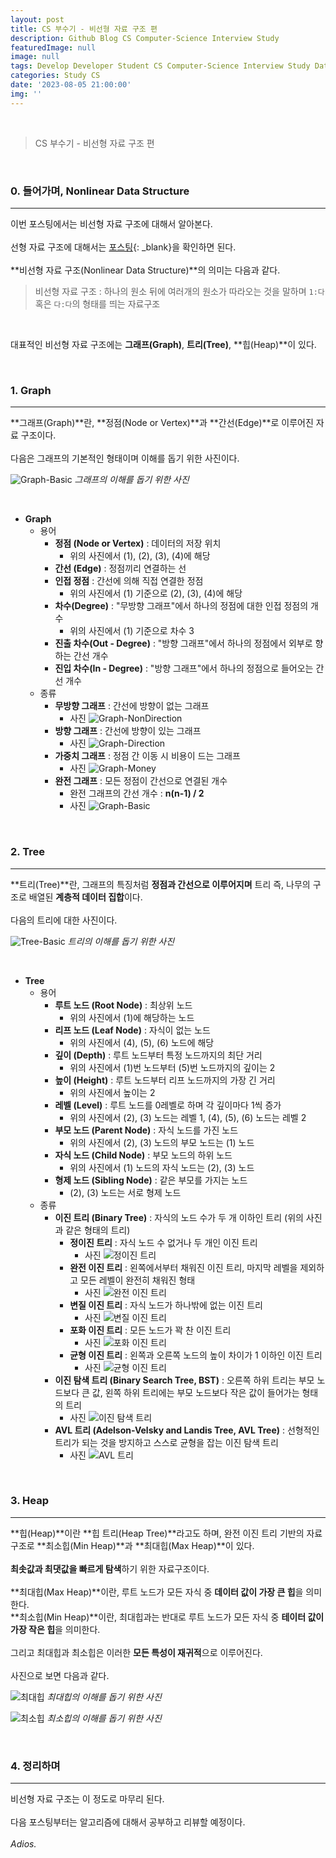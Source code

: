 ```yaml
---
layout: post
title: CS 부수기 - 비선형 자료 구조 편
description: Github Blog CS Computer-Science Interview Study
featuredImage: null
image: null
tags: Develop Developer Student CS Computer-Science Interview Study Data-Structure
categories: Study CS
date: '2023-08-05 21:00:00'
img: ''
---
```

<br>

> CS 부수기 - 비선형 자료 구조 편

<br>
<h3>0. 들어가며, Nonlinear Data Structure</h3>
<hr>

이번 포스팅에서는 비선형 자료 구조에 대해서 알아본다.
<br><br>
선형 자료 구조에 대해서는 [포스팅](https://iiibreakeriii.github.io/posts/Post6(CSPart1)/){: _blank}을 확인하면 된다.
<br><br>
**비선형 자료 구조(Nonlinear Data Structure)**의 의미는 다음과 같다.
<br>
> 비선형 자료 구조 : 하나의 원소 뒤에 여러개의 원소가 따라오는 것을 말하며 `1:다` 혹은 `다:다`의 형태를 띄는 자료구조
<br>

대표적인 비선형 자료 구조에는 **그래프(Graph)**, **트리(Tree)**, **힙(Heap)**이 있다.

<br>
<h3>1. Graph</h3>
<hr>

**그래프(Graph)**란, **정점(Node or Vertex)**과 **간선(Edge)**로 이루어진 자료 구조이다.
<br><br>
다음은 그래프의 기본적인 형태이며 이해를 돕기 위한 사진이다.
<br>

![Graph-Basic](https://github.com/IIIBreakeRIII/Programmers/assets/89850286/49f84e19-08fe-4f1a-ab12-fadd2cd863e3)
*그래프의 이해를 돕기 위한 사진*

<br>

* **Graph**
  * 용어
    * **정점 (Node or Vertex)** : 데이터의 저장 위치
      * 위의 사진에서 (1), (2), (3), (4)에 해당
    * **간선 (Edge)** : 정점끼리 연결하는 선
    * **인접 정점** : 간선에 의해 직접 연결한 정점
      * 위의 사진에서 (1) 기준으로 (2), (3), (4)에 해당
    * **차수(Degree)** : "무방향 그래프"에서 하나의 정점에 대한 인접 정점의 개수
      * 위의 사진에서 (1) 기준으로 차수 3
    * **진출 차수(Out - Degree)** : "방향 그래프"에서 하나의 정점에서 외부로 향하는 간선 개수
    * **진입 차수(In - Degree)** : "방향 그래프"에서 하나의 정점으로 들어오는 간선 개수
  * 종류
    * **무방향 그래프** : 간선에 방향이 없는 그래프
      * 사진
      ![Graph-NonDirection](https://github.com/IIIBreakeRIII/Programmers/assets/89850286/abe9ec0b-e8a2-4bef-b1ad-d0830d649251)
    * **방향 그래프** : 간선에 방향이 있는 그래프
      * 사진
      ![Graph-Direction](https://github.com/IIIBreakeRIII/Programmers/assets/89850286/365477d3-933c-43b1-887b-83ace5be5726)
    * **가중치 그래프** : 정점 간 이동 시 비용이 드는 그래프
      * 사진
      ![Graph-Money](https://github.com/IIIBreakeRIII/Programmers/assets/89850286/a0f4f0d3-8a33-4703-8cd3-013316feed31)
    * **완전 그래프** : 모든 정점이 간선으로 연결된 개수
      * 완전 그래프의 간선 개수 : **n(n-1) / 2**
      * 사진
      ![Graph-Basic](https://github.com/IIIBreakeRIII/Programmers/assets/89850286/048a3352-1deb-4588-b9fc-d7fbec25b335)

<br>
<h3>2. Tree</h3>
<hr>

**트리(Tree)**란, 그래프의 특징처럼 **정점과 간선으로 이루어지며** 트리 즉, 나무의 구조로 배열된 **계층적 데이터 집합**이다.
<br><br>
다음의 트리에 대한 사진이다.
<br>

![Tree-Basic](https://github.com/IIIBreakeRIII/Data-Structure/assets/89850286/3cee844d-a436-426c-8541-39e0761fd6d5)
*트리의 이해를 돕기 위한 사진*

<br>

* **Tree**
  * 용어
    * **루트 노드 (Root Node)** : 최상위 노드
      * 위의 사진에서 (1)에 해당하는 노드
    * **리프 노드 (Leaf Node)** : 자식이 없는 노드
      * 위의 사진에서 (4), (5), (6) 노드에 해당
    * **깊이 (Depth)** : 루트 노드부터 특정 노드까지의 최단 거리
      * 위의 사진에서 (1)번 노드부터 (5)번 노드까지의 깊이는 2
    * **높이 (Height)** : 루트 노드부터 리프 노드까지의 가장 긴 거리
      * 위의 사진에서 높이는 2
    * **레벨 (Level)** : 루트 노드를 0레벨로 하며 각 깊이마다 1씩 증가
      * 위의 사진에서 (2), (3) 노드는 레벨 1, (4), (5), (6) 노드는 레벨 2
    * **부모 노드 (Parent Node)** : 자식 노드를 가진 노드
      * 위의 사진에서 (2), (3) 노드의 부모 노드는 (1) 노드
    * **자식 노드 (Child Node)** : 부모 노드의 하위 노드
      * 위의 사진에서 (1) 노드의 자식 노드는 (2), (3) 노드
    * **형제 노드 (Sibling Node)** : 같은 부모를 가지는 노드
      * (2), (3) 노드는 서로 형제 노드
  * 종류
    * **이진 트리 (Binary Tree)** : 자식의 노드 수가 두 개 이하인 트리 (위의 사진과 같은 형태의 트리)
      * **정이진 트리** : 자식 노드 수 없거나 두 개인 이진 트리
        * 사진
        ![정이진 트리](https://github.com/IIIBreakeRIII/Data-Structure/assets/89850286/4f76eb95-c329-49e2-a978-eba5bcf9e155)
      * **완전 이진 트리** : 왼쪽에서부터 채워진 이진 트리, 마지막 레벨을 제외하고 모든 레벨이 완전히 채워진 형태
        * 사진
        ![완전 이진 트리](https://github.com/IIIBreakeRIII/Programmers/assets/89850286/8579a6b2-a911-4a81-9df0-b192b773249e)
      * **변질 이진 트리** : 자식 노드가 하나밖에 없는 이진 트리
        * 사진
        ![변질 이진 트리](https://github.com/IIIBreakeRIII/Data-Structure/assets/89850286/131356f7-1e78-4e3b-b32e-3932c3c91bc4)
      * **포화 이진 트리** : 모든 노드가 꽉 찬 이진 트리
        * 사진
        ![포화 이진 트리](https://github.com/IIIBreakeRIII/Data-Structure/assets/89850286/f4b73253-9c23-4780-b151-1ff93b1d685c)
      * **균형 이진 트리** : 왼쪽과 오른쪽 노드의 높이 차이가 1 이하인 이진 트리
        * 사진
        ![균형 이진 트리](https://github.com/IIIBreakeRIII/Data-Structure/assets/89850286/0c714024-5ac3-4aae-982a-f3b8f63c760a)
    * **이진 탐색 트리 (Binary Search Tree, BST)** : 오른쪽 하위 트리는 부모 노드보다 큰 값, 왼쪽 하위 트리에는 부모 노드보다 작은 값이 들어가는 형태의 트리
      * 사진
      ![이진 탐색 트리](https://github.com/IIIBreakeRIII/Data-Structure/assets/89850286/00ecd25d-7028-4416-9c57-d385047f0b57)
    * **AVL 트리 (Adelson-Velsky and Landis Tree, AVL Tree)** : 선형적인 트리가 되는 것을 방지하고 스스로 균형을 잡는 이진 탐색 트리
      * 사진
      ![AVL 트리](https://github.com/IIIBreakeRIII/Data-Structure/assets/89850286/2c8f0f04-367d-4aac-bad3-09e42a50ba9a)

<br>
<h3>3. Heap</h3>
<hr>

**힙(Heap)**이란 **힙 트리(Heap Tree)**라고도 하며, 완전 이진 트리 기반의 자료 구조로 **최소힙(Min Heap)**과 **최대힙(Max Heap)**이 있다.
<br><br>
**최솟값과 최댓값을 빠르게 탐색**하기 위한 자료구조이다.
<br><br>
**최대힙(Max Heap)**이란, 루트 노드가 모든 자식 중 **데이터 값이 가장 큰 힙**을 의미한다.
<br>
**최소힙(Min Heap)**이란, 최대힙과는 반대로 루트 노드가 모든 자식 중 **테이터 값이 가장 작은 힙**을 의미한다.
<br><br>
그리고 최대힙과 최소힙은 이러한 **모든 특성이 재귀적**으로 이루어진다.
<br><br>
사진으로 보면 다음과 같다.
<br>

![최대힙](https://github.com/IIIBreakeRIII/Data-Structure/assets/89850286/eda852b0-d5cf-43e3-9387-b7b719dca5b2)
*최대힙의 이해를 돕기 위한 사진*

![최소힙](https://github.com/IIIBreakeRIII/Data-Structure/assets/89850286/1da2032c-8fbf-47d6-89ba-17bbfd2347e0)
*최소힙의 이해를 돕기 위한 사진*

<br>
<h3>4. 정리하며</h3>
<hr>

비선형 자료 구조는 이 정도로 마무리 된다.
<br><br>
다음 포스팅부터는 알고리즘에 대해서 공부하고 리뷰할 예정이다.
<br><br>
*Adios.*